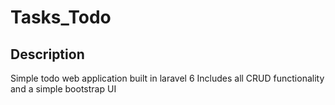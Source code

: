# Tasks_Todo
## Description
Simple todo web application built in laravel 6 
Includes all CRUD functionality and a simple bootstrap UI
